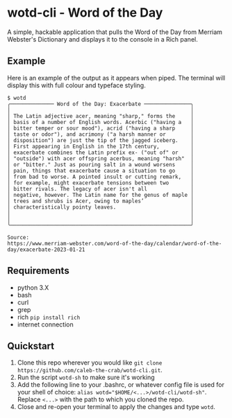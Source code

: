 # wotd-cli - Word of the Day
A simple, hackable application that pulls the Word of the Day from Merriam
Webster's Dictionary and displays it to the console in a Rich panel.

## Example
  Here is an example of the output as it appears when piped. The terminal will
display this with full colour and typeface styling.
```
$ wotd
╭────────────── Word of the Day: Exacerbate ───────────────╮
│                                                          │
│ The Latin adjective acer, meaning "sharp," forms the     │
│ basis of a number of English words. Acerbic ("having a   │
│ bitter temper or sour mood"), acrid ("having a sharp     │
│ taste or odor"), and acrimony ("a harsh manner or        │
│ disposition") are just the tip of the jagged iceberg.    │
│ First appearing in English in the 17th century,          │
│ exacerbate combines the Latin prefix ex- ("out of" or    │
│ "outside") with acer offspring acerbus, meaning "harsh"  │
│ or "bitter." Just as pouring salt in a wound worsens     │
│ pain, things that exacerbate cause a situation to go     │
│ from bad to worse. A pointed insult or cutting remark,   │
│ for example, might exacerbate tensions between two       │
│ bitter rivals. The legacy of acer isn't all              │
│ negative, however. The Latin name for the genus of maple │
│ trees and shrubs is Acer, owing to maples’               │
│ characteristically pointy leaves.                        │
│                                                          │
│                                                          │
╰──────────────────────────────────────────────────────────╯

Source: 
https://www.merriam-webster.com/word-of-the-day/calendar/word-of-the-day/exacerbate-2023-01-21
```

## Requirements
- python 3.X
- bash
- curl
- grep
- rich `pip install rich`
- internet connection

## Quickstart
1. Clone this repo wherever you would like `git clone https://github.com/caleb-the-crab/wotd-cli.git`.
2. Run the script `wotd-sh` to make sure it's working
3. Add the following line to your .bashrc, or whatever config file is used for your
shell of choice: `alias wotd="$HOME/<...>/wotd-cli/wotd-sh"`. Replace `<...>` with the
path to which you cloned the repo.
4. Close and re-open your terminal to apply the changes and type `wotd`.

